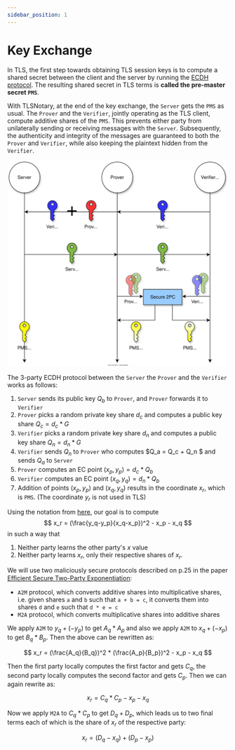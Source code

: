```yaml
---
sidebar_position: 1
---
```

# Key Exchange

In TLS, the first step towards obtaining TLS session keys is to compute a shared secret between the client and the server by running the [ECDH protocol](https://en.wikipedia.org/wiki/Elliptic-curve_Diffie–Hellman). The resulting shared secret in TLS terms is **called the pre-master secret `PMS`**.

With TLSNotary, at the end of the key exchange, the `Server` gets the `PMS` as usual. The `Prover` and the `Verifier`, jointly operating as the TLS client, compute additive shares of the `PMS`. This prevents either party from unilaterally sending or receiving messages with the `Server`. Subsequently, the authenticity and integrity of the messages are guaranteed to both the `Prover` and `Verifier`, while also keeping the plaintext hidden from the `Verifier`.

![](../diagrams/key_exchange.svg)

The 3-party ECDH protocol between the `Server` the `Prover` and the `Verifier` works as follows:


1. `Server` sends its public key $Q_b$ to `Prover`, and `Prover` forwards it to `Verifier`
2. `Prover` picks a random private key share $d_c$ and computes a public key share $Q_c = d_c * G$
3. `Verifier` picks a random private key share $d_n$ and computes a public key share $Q_n = d_n * G$
4. `Verifier` sends $Q_n$ to `Prover` who computes $Q_a = Q_c + Q_n $ and sends $Q_a$ to `Server`
5. `Prover` computes an EC point $(x_p, y_p) = d_c * Q_b$
6. `Verifier` computes an EC point $(x_q, y_q) = d_n * Q_b$
7. Addition of points $(x_p, y_p)$ and $(x_q, y_q)$ results in the coordinate $x_r$, which is `PMS`. (The coordinate $y_r$ is not used in TLS)


Using the notation from [here](https://en.wikipedia.org/wiki/Elliptic_curve_point_multiplication#Point_addition), our goal is to compute
$$
x_r = (\frac{y_q-y_p}{x_q-x_p})^2 - x_p - x_q
$$
in such a way that
1. Neither party learns the other party's $x$ value
2. Neither party learns $x_r$, only their respective shares of $x_r$.

We will use two maliciously secure protocols described on p.25 in the paper [Eﬃcient Secure Two-Party Exponentiation](https://www.cs.umd.edu/~fenghao/paper/modexp.pdf):

- `A2M` protocol, which converts additive shares into multiplicative shares, i.e. given shares `a` and `b` such that `a + b = c`, it converts them into shares `d` and `e` such that `d * e = c`    
- `M2A` protocol, which converts multiplicative shares into additive shares

We apply `A2M` to $y_q + (-y_p)$ to get $A_q * A_p$ and also we apply `A2M` to $x_q + (-x_p)$ to get $B_q * B_p$. Then the above can be rewritten as:

$$
x_r = (\frac{A_q}{B_q})^2 * (\frac{A_p}{B_p})^2 - x_p - x_q
$$

Then the first party locally computes the first factor and gets $C_q$, the second party locally computes the second factor and gets $C_p$. Then we can again rewrite as:

$$
x_r = C_q * C_p - x_p - x_q
$$

Now we apply `M2A` to $C_q * C_p$ to get $D_q + D_p$, which leads us to two final terms each of which is the share of $x_r$ of the respective party: 

$$
x_r = (D_q - x_q) + (D_p - x_p)
$$